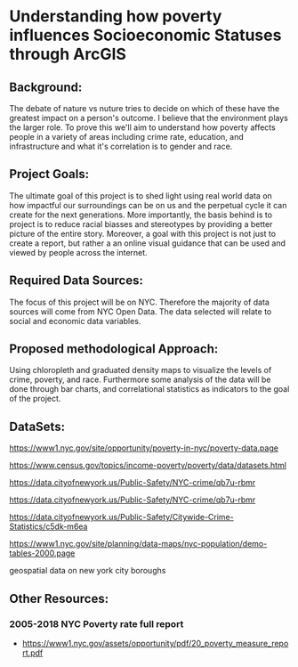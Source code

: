 
# Understanding how poverty influences Socioeconomic Statuses through ArcGIS


## Background:

The debate of nature vs nuture tries to decide on which of these have the greatest impact on a person's outcome. I believe that the environment plays the larger role. To prove this we'll aim to understand how poverty affects people in a variety of areas including crime rate, education, and infrastructure and what it's correlation is to gender and race. 


## Project Goals:

The ultimate goal of this project is to shed light using real world data on how impactful our surroundings can be on us and the perpetual cycle it can create for the next generations. More importantly, the basis behind is to project is to reduce racial biasses and stereotypes by providing a better picture of the entire story. Moreover, a goal with this project is not just to create a report, but rather a an online visual guidance that can be used and viewed by people across the internet. 


## Required Data Sources:

The focus of this project will be on NYC. Therefore the majority of data sources will come from NYC Open Data. The data selected will relate to social and economic data variables.


## Proposed methodological Approach: 

Using chloropleth and graduated density maps to visualize the levels of crime, poverty, and race. Furthermore some analysis of the data will be done through bar charts, and correlational statistics as indicators to the goal of the project. 


## DataSets:

https://www1.nyc.gov/site/opportunity/poverty-in-nyc/poverty-data.page


https://www.census.gov/topics/income-poverty/poverty/data/datasets.html


https://data.cityofnewyork.us/Public-Safety/NYC-crime/qb7u-rbmr

https://data.cityofnewyork.us/Public-Safety/NYC-crime/qb7u-rbmr

https://data.cityofnewyork.us/Public-Safety/Citywide-Crime-Statistics/c5dk-m6ea


https://www1.nyc.gov/site/planning/data-maps/nyc-population/demo-tables-2000.page


geospatial data on new york city boroughs


## Other Resources:


### 2005-2018 NYC Poverty rate full report
- https://www1.nyc.gov/assets/opportunity/pdf/20_poverty_measure_report.pdf


